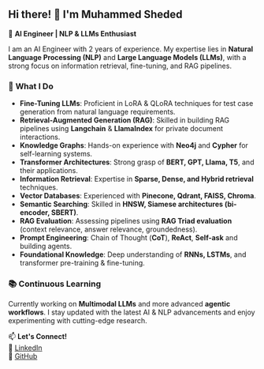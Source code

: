 ## Hi there! 👋 I'm Muhammed Sheded

🚀 **AI Engineer | NLP & LLMs Enthusiast**

I am an AI Engineer with 2 years of experience. My expertise lies in **Natural Language Processing (NLP)** and **Large Language Models (LLMs)**, with a strong focus on information retrieval, fine-tuning, and RAG pipelines.

### 🔬 **What I Do**
- **Fine-Tuning LLMs**: Proficient in LoRA & QLoRA techniques for test case generation from natural language requirements.
- **Retrieval-Augmented Generation (RAG)**: Skilled in building RAG pipelines using **Langchain** & **LlamaIndex** for private document interactions.
- **Knowledge Graphs**: Hands-on experience with **Neo4j** and **Cypher** for self-learning systems.
- **Transformer Architectures**: Strong grasp of **BERT, GPT, Llama, T5**, and their applications.
- **Information Retrieval**: Expertise in **Sparse, Dense, and Hybrid retrieval** techniques.
- **Vector Databases**: Experienced with **Pinecone, Qdrant, FAISS, Chroma**.
- **Semantic Searching**: Skilled in **HNSW, Siamese architectures (bi-encoder, SBERT)**.
- **RAG Evaluation**: Assessing pipelines using **RAG Triad evaluation** (context relevance, answer relevance, groundedness).
- **Prompt Engineering**: Chain of Thought (**CoT**), **ReAct**, **Self-ask** and building agents.
- **Foundational Knowledge**: Deep understanding of **RNNs, LSTMs**, and transformer pre-training & fine-tuning.

### 📚 **Continuous Learning**
Currently working on **Multimodal LLMs** and more advanced **agentic workflows**.
I stay updated with the latest AI & NLP advancements and enjoy experimenting with cutting-edge research.

📫 **Let's Connect!**  
💼 [LinkedIn](https://www.linkedin.com/in/mohamed-sheded-50078920b/)  
📂 [GitHub](https://github.com/mohamedsheded)  

